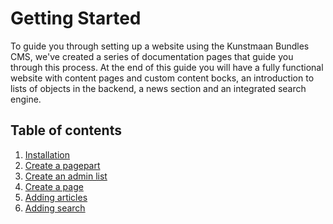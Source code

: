 Getting Started
===============

To guide you through setting up a website using the Kunstmaan Bundles CMS, we've created a series of documentation pages that guide you through this process. At the end of this guide you will have a fully functional website with content pages and custom content bocks, an introduction to lists of objects in the backend, a news section and an integrated search engine.

Table of contents
-----------------
1. [Installation](http://bundles.kunstmaan.be/getting-started/installation)
2. [Create a pagepart](http://bundles.kunstmaan.be/getting-started/creating-a-pagepart)
3. [Create an admin list](http://bundles.kunstmaan.be/getting-started/creating-an-adminlist)
4. [Create a page](http://bundles.kunstmaan.be/getting-started/creating-a-page)
5. [Adding articles](http://bundles.kunstmaan.be/getting-started/adding-news-articles)
6. [Adding search](http://bundles.kunstmaan.be/getting-started/adding-search)
